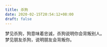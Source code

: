 ```yaml
---
title: 杀狗
date: 2020-02-15T20:54:12+08:00
draft: false
---
```


梦见杀狗，狗意味着忠诚，杀狗说明你会背叛别人。<br>
梦见朋友杀狗，说明朋友会背叛你。<br>
